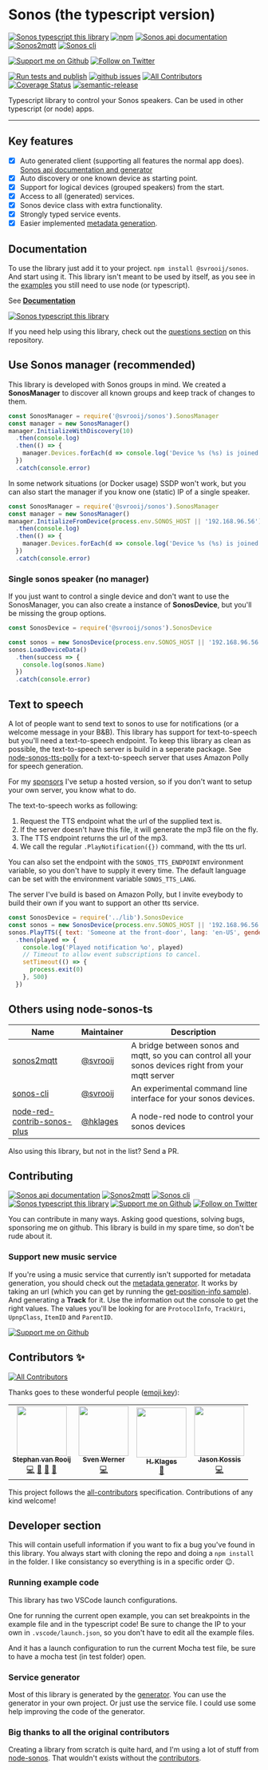 # Sonos (the typescript version)

[![Sonos typescript this library][badge_sonos-typescript]][link_sonos-typescript]
[![npm][badge_npm]][link_npm]
[![Sonos api documentation][badge_sonos-docs]][link_sonos-docs]
[![Sonos2mqtt][badge_sonos-mqtt]][link_sonos-mqtt]
[![Sonos cli][badge_sonos-cli]][link_sonos-cli]

[![Support me on Github][badge_sponsor]][link_sponsor]
[![Follow on Twitter][badge_twitter]][link_twitter]

[![Run tests and publish][badge_build]][link_build]
[![github issues][badge_issues]][link_issues]
[![All Contributors][badge_contrib]](#contributors-)
[![Coverage Status][badge_coverage]](https://coveralls.io/github/svrooij/node-sonos-ts?branch=master)
[![semantic-release](https://img.shields.io/badge/%20%20%F0%9F%93%A6%F0%9F%9A%80-semantic--release-e10079.svg?style=for-the-badge)](//github.com/semantic-release/semantic-release)

Typescript library to control your Sonos speakers. Can be used in other typescript (or node) apps.

---
## Key features

- [x] Auto generated client (supporting all features the normal app does). [Sonos api documentation and generator][link_sonos-docs]
- [x] Auto discovery or one known device as starting point.
- [x] Support for logical devices (grouped speakers) from the start.
- [x] Access to all (generated) services.
- [x] Sonos device class with extra functionality.
- [x] Strongly typed service events.
- [x] Easier implemented [metadata generation](./src/helpers/metadata-helper.ts).

## Documentation

To use the library just add it to your project. `npm install @svrooij/sonos`. And start using it. This library isn't meant to be used by itself, as you see in the [examples](./examples) you still need to use node (or typescript).

See **[Documentation](https://sonos-ts.svrooij.io/getting-started.html)**

[![Sonos typescript this library][badge_sonos-typescript]][link_sonos-typescript]

If you need help using this library, check out the [questions section](https://github.com/svrooij/node-sonos-ts/discussions/categories/q-a) on this repository.

## Use Sonos manager (recommended)

This library is developed with Sonos groups in mind. We created a **SonosManager** to discover all known groups and keep track of changes to them.

```js
const SonosManager = require('@svrooij/sonos').SonosManager
const manager = new SonosManager()
manager.InitializeWithDiscovery(10)
  .then(console.log)
  .then(() => {
    manager.Devices.forEach(d => console.log('Device %s (%s) is joined in %s', d.Name, d.uuid, d.GroupName))
  })
  .catch(console.error)
```

In some network situations (or Docker usage) SSDP won't work, but you can also start the manager if you know one (static) IP of a single speaker.

```js
const SonosManager = require('@svrooij/sonos').SonosManager
const manager = new SonosManager()
manager.InitializeFromDevice(process.env.SONOS_HOST || '192.168.96.56')
  .then(console.log)
  .then(() => {
    manager.Devices.forEach(d => console.log('Device %s (%s) is joined in %s', d.Name, d.uuid, d.GroupName))
  })
  .catch(console.error)
```

### Single sonos speaker (no manager)

If you just want to control a single device and don't want to use the SonosManager, you can also create a instance of **SonosDevice**, but you'll be missing the group options.

```js
const SonosDevice = require('@svrooij/sonos').SonosDevice

const sonos = new SonosDevice(process.env.SONOS_HOST || '192.168.96.56')
sonos.LoadDeviceData()
  .then(success => {
    console.log(sonos.Name)
  })
  .catch(console.error)
```

## Text to speech

A lot of people want to send text to sonos to use for notifications (or a welcome message in your B&B). This library has support for text-to-speech but you'll need a text-to-speech endpoint. To keep this library as clean as possible, the text-to-speech server is build in a seperate package. See [node-sonos-tts-polly](https://github.com/svrooij/node-sonos-tts-polly) for a text-to-speech server that uses Amazon Polly for speech generation.

For my [sponsors](link_sponsor) I've setup a hosted version, so if you don't want to setup your own server, you know what to do.

The text-to-speech works as following:

1. Request the TTS endpoint what the url of the supplied text is.
2. If the server doesn't have this file, it will generate the mp3 file on the fly.
3. The TTS endpoint returns the url of the mp3.
4. We call the regular `.PlayNotification({})` command, with the tts url.

You can also set the endpoint with the `SONOS_TTS_ENDPOINT` environment variable, so you don't have to supply it every time. The default language can be set with the environment variable `SONOS_TTS_LANG`.

The server I've build is based on Amazon Polly, but I invite eveybody to build their own if you want to support an other tts service.

```JavaScript
const SonosDevice = require('../lib').SonosDevice
const sonos = new SonosDevice(process.env.SONOS_HOST || '192.168.96.56')
sonos.PlayTTS({ text: 'Someone at the front-door', lang: 'en-US', gender: 'male', volume: 50, endpoint: 'https://your.tts.endpoint/api/generate' })
  .then(played => {
    console.log('Played notification %o', played)
    // Timeout to allow event subscriptions to cancel.
    setTimeout(() => {
      process.exit(0)
    }, 500)
  })
```

## Others using node-sonos-ts

|Name|Maintainer|Description|
|----|----------|----------|
|[sonos2mqtt](https://github.com/svrooij/sonos2mqtt)|[@svrooij](https://github.com/svrooij)|A bridge between sonos and mqtt, so you can control all your sonos devices right from your mqtt server|
|[sonos-cli](https://github.com/svrooij/sonos-cli)|[@svrooij](https://github.com/svrooij)|An experimental command line interface for your sonos devices.|
|[node-red-contrib-sonos-plus](https://github.com/hklages/node-red-contrib-sonos-plus)|[@hklages](https://github.com/hklages)|A node-red node to control your sonos devices|

Also using this library, but not in the list? Send a PR.

## Contributing

[![Sonos api documentation][badge_sonos-docs]][link_sonos-docs]
[![Sonos2mqtt][badge_sonos-mqtt]][link_sonos-mqtt]
[![Sonos cli][badge_sonos-cli]][link_sonos-cli]
[![Sonos typescript this library][badge_sonos-typescript]][link_sonos-typescript]
[![Support me on Github][badge_sponsor]][link_sponsor]
[![Follow on Twitter][badge_twitter]][link_twitter]

You can contribute in many ways. Asking good questions, solving bugs, sponsoring me on github. This library is build in my spare time, so don't be rude about it.

### Support new music service

If you're using a music service that currently isn't supported for metadata generation, you should check out the [metadata generator](./src/helpers/metadata-helper.ts).
It works by taking an url (which you can get by running the [get-position-info sample](./examples/get-position-info.js)). And generating a **Track** for it. Use the information out the console to get the right values.
The values you'll be looking for are `ProtocolInfo`, `TrackUri`, `UpnpClass`, `ItemID` and `ParentID`.

[![Support me on Github][badge_sponsor]][link_sponsor]

## Contributors ✨

[![All Contributors][badge_contrib]](#contributors-)

Thanks goes to these wonderful people ([emoji key](https://allcontributors.org/docs/en/emoji-key)):

<!-- ALL-CONTRIBUTORS-LIST:START - Do not remove or modify this section -->
<!-- prettier-ignore-start -->
<!-- markdownlint-disable -->
<table>
  <tr>
    <td align="center"><a href="https://svrooij.nl"><img src="https://avatars2.githubusercontent.com/u/1292510?v=4?s=100" width="100px;" alt=""/><br /><sub><b>Stephan van Rooij</b></sub></a><br /><a href="https://github.com/svrooij/node-sonos-ts/commits?author=svrooij" title="Code">💻</a> <a href="https://github.com/svrooij/node-sonos-ts/commits?author=svrooij" title="Documentation">📖</a> <a href="#ideas-svrooij" title="Ideas, Planning, & Feedback">🤔</a> <a href="#maintenance-svrooij" title="Maintenance">🚧</a></td>
    <td align="center"><a href="https://github.com/cheanrod"><img src="https://avatars3.githubusercontent.com/u/35066927?v=4?s=100" width="100px;" alt=""/><br /><sub><b>Sven Werner</b></sub></a><br /><a href="https://github.com/svrooij/node-sonos-ts/commits?author=cheanrod" title="Code">💻</a></td>
    <td align="center"><a href="https://github.com/hklages"><img src="https://avatars3.githubusercontent.com/u/17273119?v=4?s=100" width="100px;" alt=""/><br /><sub><b>H. Klages</b></sub></a><br /><a href="https://github.com/svrooij/node-sonos-ts/commits?author=hklages" title="Documentation">📖</a></td>
    <td align="center"><a href="https://github.com/jkossis"><img src="https://avatars.githubusercontent.com/u/1247832?v=4?s=100" width="100px;" alt=""/><br /><sub><b>Jason Kossis</b></sub></a><br /><a href="https://github.com/svrooij/node-sonos-ts/commits?author=jkossis" title="Code">💻</a></td>
  </tr>
</table>

<!-- markdownlint-restore -->
<!-- prettier-ignore-end -->

<!-- ALL-CONTRIBUTORS-LIST:END -->

This project follows the [all-contributors](https://github.com/all-contributors/all-contributors)
specification. Contributions of any kind welcome!

## Developer section

This will contain usefull information if you want to fix a bug you've found in
this library. You always start with cloning the repo and doing a
`npm install`
in the folder. I like consistancy so everything is in a specific order :wink:.

### Running example code

This library has two VSCode launch configurations.

One for running the current open example, you can set breakpoints in the example
file and in the typescript code! Be sure to change the IP to your own in `.vscode/launch.json`,
so you don't have to edit all the example files.

And it has a launch configuration to run the current Mocha test file, be sure to
have a mocha test (in test folder) open.

### Service generator

Most of this library is generated by the [generator](https://github.com/svrooij/sonos-api-docs/tree/main/generator/sonos-docs). You can use the generator in your own project. Or just use the service file. I could use some help improving the code of the generator.


### Big thanks to all the original contributors

Creating a library from scratch is quite hard, and I'm using a lot of stuff from
[node-sonos](https://github.com/bencevans/node-sonos/). That wouldn't exists without the [contributors](https://github.com/bencevans/node-sonos/graphs/contributors).

[badge_build]: https://img.shields.io/github/actions/workflow/status/svrooij/node-sonos-ts/test-and-release.yml?branch=beta&style=for-the-badge
[badge_contrib]: https://img.shields.io/github/all-contributors/svrooij/node-sonos-ts?style=for-the-badge
[badge_coverage]: https://img.shields.io/coverallsCoverage/github/svrooij/node-sonos-ts?style=for-the-badge&branch=beta
[badge_issues]: https://img.shields.io/github/issues/svrooij/node-sonos-ts?style=for-the-badge
[badge_npm]: https://img.shields.io/npm/v/@svrooij/sonos?style=for-the-badge
[badge_sonos-cli]: https://img.shields.io/badge/sonos-cli-blue?style=for-the-badge
[badge_sonos-docs]: https://img.shields.io/badge/sonos-api-blue?style=for-the-badge
[badge_sonos-mqtt]: https://img.shields.io/badge/sonos-mqtt-blue?style=for-the-badge
[badge_sonos-typescript]: https://img.shields.io/badge/sonos-typescript-blue?style=for-the-badge
[badge_sponsor]: https://img.shields.io/github/sponsors/svrooij?style=for-the-badge&logo=github
[badge_twitter]: https://img.shields.io/twitter/follow/svrooij?logo=twitter&style=for-the-badge

[link_build]: https://github.com/svrooij/node-sonos-ts/actions
[link_issues]: https://github.com/svrooij/node-sonos-ts/issues
[link_npm]: https://www.npmjs.com/package/@svrooij/sonos
[link_sonos-cli]: https://github.com/svrooij/sonos-cli
[link_sonos-docs]: https://sonos.svrooij.io/
[link_sonos-mqtt]: https://sonos2mqtt.svrooij.io/
[link_sonos-typescript]: https://sonos-ts.svrooij.io/
[link_sponsor]: https://github.com/sponsors/svrooij
[link_twitter]: https://twitter.com/svrooij